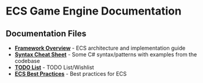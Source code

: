 # ECS Game Engine Documentation

## Documentation Files

- [**Framework Overview**](FrameworkOverview.md) - ECS architecture and implementation guide
- [**Syntax Cheat Sheet**](SyntaxCheatSheet.md) - Some C# syntax/patterns with examples from the codebase
- [**TODO List**](TodoList.md) - TODO List/Wishlist
- [**ECS Best Practices**](ECSBestPractices.md) - Best practices for ECS
